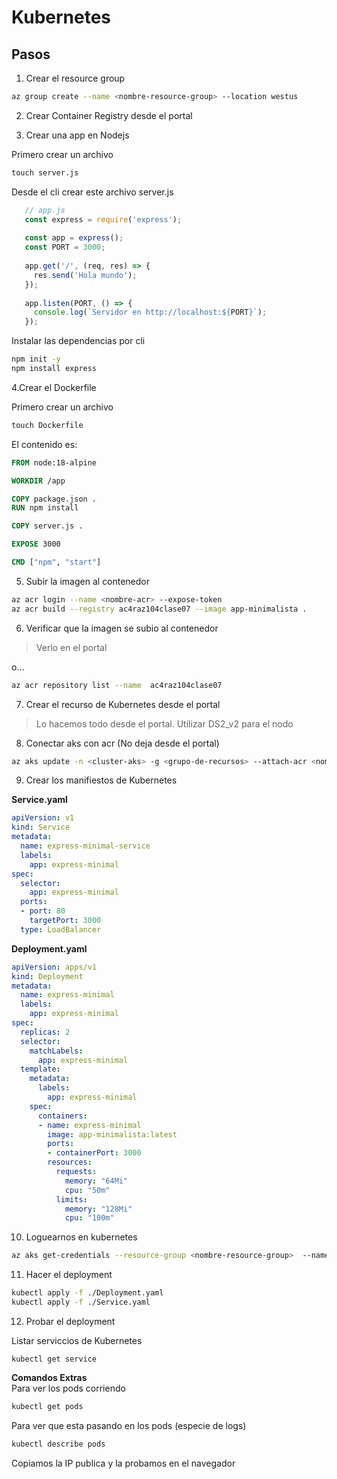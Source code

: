 # Kubernetes

## Pasos 

1. Crear el resource group
   
```bash
az group create --name <nombre-resource-group> --location westus 
```
   
2. Crear Container Registry desde el portal

3. Crear una app en Nodejs

Primero crear un archivo
```cmd
touch server.js
```

Desde el cli crear este archivo server.js
```javascript
   // app.js
   const express = require('express');
   
   const app = express();
   const PORT = 3000;
   
   app.get('/', (req, res) => {
     res.send('Hola mundo');
   });
   
   app.listen(PORT, () => {
     console.log(`Servidor en http://localhost:${PORT}`);
   });
```
    
Instalar las dependencias por cli 
```bash
npm init -y
npm install express 
```

4.Crear el Dockerfile

Primero crear un archivo
```cmd
touch Dockerfile
```

El contenido es:
```Dockerfile
FROM node:18-alpine

WORKDIR /app

COPY package.json .
RUN npm install

COPY server.js .

EXPOSE 3000

CMD ["npm", "start"]
```

5. Subir la imagen al contenedor

```bash
az acr login --name <nombre-acr> --expose-token
az acr build --registry ac4raz104clase07 --image app-minimalista .
```

6. Verificar que la imagen se subio al contenedor

> Verlo en el portal
   
o...
   
```bash
az acr repository list --name  ac4raz104clase07
```

7. Crear el recurso de Kubernetes desde el portal

> Lo hacemos todo desde el portal. Utilizar DS2_v2 para el nodo

8. Conectar aks con acr (No deja desde el portal)
   
```bash
az aks update -n <cluster-aks> -g <grupo-de-recursos> --attach-acr <nombre-acr>
```
   
9. Crear los manifiestos de Kubernetes

**Service.yaml**
```yaml
apiVersion: v1
kind: Service
metadata:
  name: express-minimal-service
  labels:
    app: express-minimal
spec:
  selector:
    app: express-minimal
  ports:
  - port: 80
    targetPort: 3000
  type: LoadBalancer
```

**Deployment.yaml**
```yaml
apiVersion: apps/v1
kind: Deployment
metadata:
  name: express-minimal
  labels:
    app: express-minimal
spec:
  replicas: 2
  selector:
    matchLabels:
      app: express-minimal
  template:
    metadata:
      labels:
        app: express-minimal
    spec:
      containers:
      - name: express-minimal
        image: app-minimalista:latest
        ports:
        - containerPort: 3000
        resources:
          requests:
            memory: "64Mi"
            cpu: "50m"
          limits:
            memory: "128Mi"
            cpu: "100m"
```

10. Loguearnos en kubernetes

```bash
az aks get-credentials --resource-group <nombre-resource-group>  --name <nombre-cluster-kubernetes>
```

11. Hacer el deployment

```bash
kubectl apply -f ./Deployment.yaml
kubectl apply -f ./Service.yaml
```

12. Probar el deployment

Listar serviccios de Kubernetes
```
kubectl get service
```

**Comandos Extras**    
Para ver los pods corriendo
```bash
kubectl get pods
```

Para ver que esta pasando en los pods (especie de logs)
```bash
kubectl describe pods  
```

Copiamos la IP publica y la probamos en el navegador

